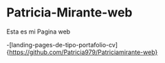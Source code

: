 # Patricia-Mirante-web

Esta es mi Pagina web

-[landing-pages-de-tipo-portafolio-cv]
{https://github.com/Patricia979/Patriciamirante-web}
